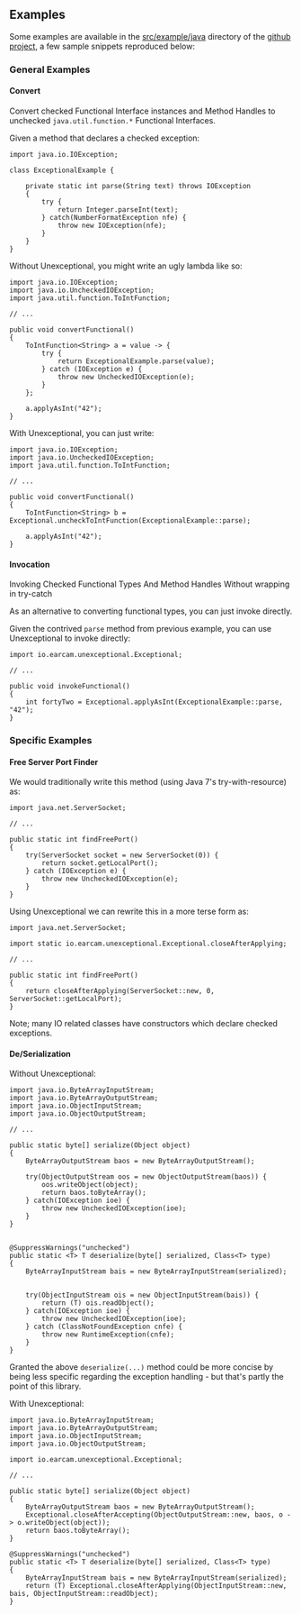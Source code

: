 ## Examples

Some examples are available in the [src/example/java][github-unexceptional-examples] directory of the [github project][github-unexceptional], a few sample snippets reproduced below:


### General Examples


#### Convert 

Convert checked Functional Interface instances and Method Handles to unchecked `java.util.function.*` Functional Interfaces.

Given a method that declares a checked exception:

	import java.io.IOException;
	
	class ExceptionalExample {
	
		private static int parse(String text) throws IOException
		{
			try {
				return Integer.parseInt(text);
			} catch(NumberFormatException nfe) {
				throw new IOException(nfe);
			}
		}
	}

Without <span class="color-highlight">Un</span>exceptional, you might write an ugly lambda like so:

	import java.io.IOException;
	import java.io.UncheckedIOException;
	import java.util.function.ToIntFunction;
	
	// ...
	
	public void convertFunctional()
	{
		ToIntFunction<String> a = value -> {
			try {
				return ExceptionalExample.parse(value);
			} catch (IOException e) {
				throw new UncheckedIOException(e);
			}
		};
		
		a.applyAsInt("42");
	}

With <span class="color-highlight">Un</span>exceptional, you can just write:

	import java.io.IOException;
	import java.io.UncheckedIOException;
	import java.util.function.ToIntFunction;
	
	// ...
	
	public void convertFunctional()
	{
		ToIntFunction<String> b = Exceptional.uncheckToIntFunction(ExceptionalExample::parse);
		
		a.applyAsInt("42");
	}


#### Invocation

Invoking Checked Functional Types And Method Handles Without wrapping in try-catch

As an alternative to converting functional types, you can just invoke directly.  

Given the contrived `parse` method from previous example, you can use <span class="color-highlight">Un</span>exceptional to invoke directly:

	import io.earcam.unexceptional.Exceptional;
	
	// ...
	
	public void invokeFunctional()
	{
		int fortyTwo = Exceptional.applyAsInt(ExceptionalExample::parse, "42");
	}	


### Specific Examples

#### Free Server Port Finder

We would traditionally write this method (using Java 7's try-with-resource) as:

	import java.net.ServerSocket;
	
	// ...
	
	public static int findFreePort()
	{
		try(ServerSocket socket = new ServerSocket(0)) {
			return socket.getLocalPort();
		} catch (IOException e) {
			throw new UncheckedIOException(e);
		}
	}

Using <span class="color-highlight">Un</span>exceptional we can rewrite this in a more terse form as:

	import java.net.ServerSocket;
	
	import static io.earcam.unexceptional.Exceptional.closeAfterApplying;
	
	// ...
	
	public static int findFreePort()
	{
		return closeAfterApplying(ServerSocket::new, 0, ServerSocket::getLocalPort);
	} 


Note; many IO related classes have constructors which declare checked exceptions.



#### De/Serialization

Without <span class="color-highlight">Un</span>exceptional:

	import java.io.ByteArrayInputStream;
	import java.io.ByteArrayOutputStream;
	import java.io.ObjectInputStream;
	import java.io.ObjectOutputStream;
	
	// ...
	
	public static byte[] serialize(Object object)
	{
		ByteArrayOutputStream baos = new ByteArrayOutputStream();
		
		try(ObjectOutputStream oos = new ObjectOutputStream(baos)) {
			oos.writeObject(object);
			return baos.toByteArray();
		} catch(IOException ioe) {
			throw new UncheckedIOException(ioe);
		}
	}
	
	
	@SuppressWarnings("unchecked")
	public static <T> T deserialize(byte[] serialized, Class<T> type)
	{
		ByteArrayInputStream bais = new ByteArrayInputStream(serialized);
		
		
		try(ObjectInputStream ois = new ObjectInputStream(bais)) {
			return (T) ois.readObject();
		} catch(IOException ioe) {
			throw new UncheckedIOException(ioe);
		} catch (ClassNotFoundException cnfe) {
			throw new RuntimeException(cnfe);
		}
	}

Granted the above `deserialize(...)` method could be more concise by being less specific 
regarding the exception handling - but that's partly the point of this library.

With <span class="color-highlight">Un</span>exceptional:


	import java.io.ByteArrayInputStream;
	import java.io.ByteArrayOutputStream;
	import java.io.ObjectInputStream;
	import java.io.ObjectOutputStream;
	
	import io.earcam.unexceptional.Exceptional;
	
	// ...
	
	public static byte[] serialize(Object object)
	{
		ByteArrayOutputStream baos = new ByteArrayOutputStream();
		Exceptional.closeAfterAccepting(ObjectOutputStream::new, baos, o -> o.writeObject(object));
		return baos.toByteArray();
	}
	
	@SuppressWarnings("unchecked")
	public static <T> T deserialize(byte[] serialized, Class<T> type)
	{
		ByteArrayInputStream bais = new ByteArrayInputStream(serialized);
		return (T) Exceptional.closeAfterApplying(ObjectInputStream::new, bais, ObjectInputStream::readObject);
	}



[github-unexceptional]: http://github.com/earcam/io.earcam.unexceptional/
[github-unexceptional-examples]: http://github.com/earcam/io.earcam.unexceptional/src/example/java